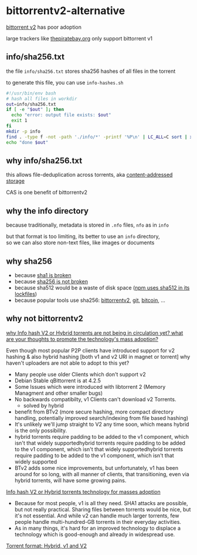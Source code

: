 # bittorrentv2-alternative

[bittorrent v2](https://blog.libtorrent.org/2020/09/bittorrent-v2/) has poor adoption

large trackers like [thepiratebay.org](https://thepiratebay.org/) only support bittorrent v1



## info/sha256.txt

the file `info/sha256.txt` stores sha256 hashes of all files in the torrent

to generate this file, you can use `info-hashes.sh`

```sh
#!/usr/bin/env bash
# hash all files in workdir
out=info/sha256.txt
if [ -e "$out" ]; then
  echo "error: output file exists: $out"
  exit 1
fi
mkdir -p info
find . -type f -not -path './info/*' -printf '%P\n' | LC_ALL=C sort | xargs sha256sum >"$out"
echo "done $out"
```



## why info/sha256.txt

this allows file-deduplication across torrents, aka [content-addressed storage](https://en.wikipedia.org/wiki/Content-addressable_storage)

CAS is one benefit of bittorrentv2



## why the info directory

because traditionally, metadata is stored in `.nfo` files, `nfo` as in `info`

but that format is too limiting, its better to use an `info` directory,  
so we can also store non-text files, like images or documents



## why sha256

- because [sha1 is broken](https://crypto.stackexchange.com/questions/3690/why-is-sha-1-considered-broken)
- because [sha256 is not broken](https://crypto.stackexchange.com/questions/47809/why-havent-any-sha-256-collisions-been-found-yet)
- because sha512 would be a waste of disk space ([npm uses sha512 in its lockfiles](https://stackoverflow.com/a/78488187/10440128))
- because popular tools use sha256:
  [bittorrentv2](https://blog.libtorrent.org/2020/09/bittorrent-v2/),
  [git](https://stackoverflow.com/questions/60087759/git-is-moving-to-new-hashing-algorithm-sha-256-but-why-git-community-settled-on),
  [bitcoin](https://en.bitcoin.it/wiki/SHA-256),
  ...



## why not bittorrentv2

[why Info hash V2 or Hybrid torrents are not being in circulation yet? what are your thoughts to promote the technology's mass adoption?](https://old.reddit.com/r/Piracy/comments/td37u5/why_info_hash_v2_or_hybrid_torrents_are_not_being/)

Even though most popular P2P clients have introduced support for v2 hashing & also hybrid hashing [both v1 and v2 URI in magnet or torrent] why haven't uploaders are not able to adopt to this yet?

- Many people use older Clients which don't support v2
- Debian Stable qBittorrent is at 4.2.5
- Some Issues which were introduced with libtorrent 2 (Memory Managment and other smaller bugs)
- No backwards compatibilty, v1 Clients can't download v2 Torrents.
  - solved by hybrid
- benefit from BTv2 (more secure hashing, more compact directory handling, potentially improved search/indexing from file based hashing)
- It's unlikely we'll jump straight to V2 any time soon, which means hybrid is the only possibility.
- hybrid torrents require padding to be added to the v1 component, which isn't that widely supportedhybrid torrents require padding to be added to the v1 component, which isn't that widely supportedhybrid torrents require padding to be added to the v1 component, which isn't that widely supported
- BTv2 adds some nice improvements, but unfortunately, v1 has been around for so long, with all manner of clients, that transitioning, even via hybrid torrents, will have some growing pains.

[Info hash V2 or Hybrid torrents technology for masses adoption](https://old.reddit.com/r/DataHoarder/comments/td3i5k/info_hash_v2_or_hybrid_torrents_technology_for/)

- Because for most people, v1 is all they need. SHA1 attacks are possible, but not really practical. Sharing files between torrents would be nice, but it's not essential. And while v2 can handle much larger torrents, few people handle multi-hundred-GB torrents in their everyday activities.
- As in many things, it's hard for an improved technology to displace a technology which is good-enough and already in widespread use.

[Torrent format: Hybrid, v1 and V2](https://old.reddit.com/r/qBittorrent/comments/uiwchy/torrent_format_hybrid_v1_and_v2/)

